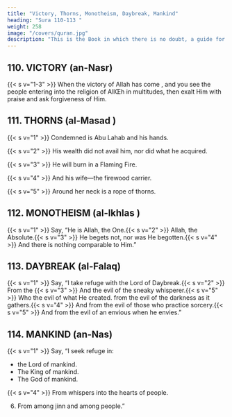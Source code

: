 ```yaml
---
title: "Victory, Thorns, Monotheism, Daybreak, Mankind"
heading: "Sura 110-113 "
weight: 258
image: "/covers/quran.jpg"
description: "This is the Book in which there is no doubt, a guide for the righteous."
---
```




## 110. VICTORY (an-Nasr)

{{< s v="1-3" >}} When the victory of Allah has come <!-- and the conquest -->, and you see the people entering into the religion of AllŒh in multitudes, then exalt Him with praise and ask forgiveness of Him. 

<!-- Let
them worship the Lord of this House.{{< s v="4" >}}  Who has fed them against hunger, and has
secured them against fear. -->


## 111. THORNS (al-Masad )

{{< s v="1" >}}  Condemned is Abu Lahab and his hands. 

{{< s v="2" >}}  His wealth did not avail him, nor did what he acquired. 

{{< s v="3" >}}  He will burn in a Flaming Fire.

{{< s v="4" >}}  And his wife—the firewood carrier.

{{< s v="5" >}}  Around her neck is a rope of thorns.


## 112. MONOTHEISM (al-Ikhlas )

{{< s v="1" >}}  Say, “He is Allah, the One.{{< s v="2" >}}  Allah, the Absolute.{{< s v="3" >}}  He begets not, nor was He begotten.{{< s v="4" >}}  And there is nothing comparable to Him.”


## 113. DAYBREAK (al-Falaq)

{{< s v="1" >}}  Say, “I take refuge with the Lord of Daybreak.{{< s v="2" >}}  From the {{< s v="3" >}}  And
the evil of the sneaky whisperer.{{< s v="5" >}}  Who the evil of what He created. 
from the evil of the darkness as it gathers.{{< s v="4" >}}  And from the evil of those who practice sorcery.{{< s v="5" >}}  And from the evil of an envious when he envies.”


## 114. MANKIND (an-Nas)

{{< s v="1" >}}  Say, “I seek refuge in:
- the Lord of mankind.
- The King of mankind.
- The God of mankind.

{{< s v="4" >}}  From whispers into the hearts of people.

6. From among jinn and among people.”

